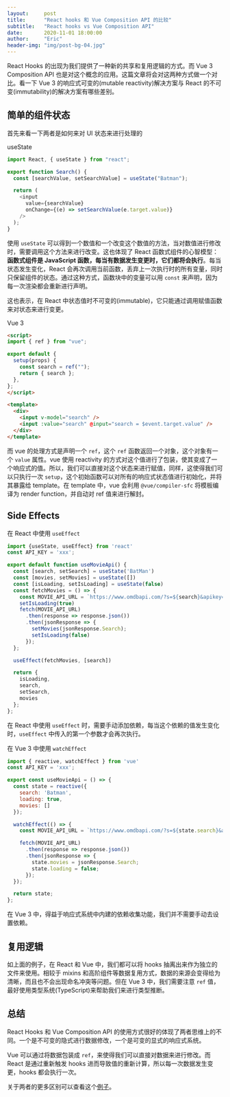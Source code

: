 ```yaml
---
layout:     post
title:      "React hooks 和 Vue Composition API 的比较"
subtitle:   "React hooks vs Vue Composition API"
date:       2020-11-01 18:00:00
author:     "Eric"
header-img: "img/post-bg-04.jpg"
---
```


React Hooks 的出现为我们提供了一种新的共享和复用逻辑的方式。而 Vue 3 Composition API 也是对这个概念的应用。这篇文章将会对这两种方式做一个对比。看一下 Vue 3 的响应式可变的(mutable reactivity)解决方案与 React 的不可变(immutability)的解决方案有哪些差别。

## 简单的组件状态

首先来看一下两者是如何来对 UI 状态来进行处理的

useState

```js
import React, { useState } from "react";

export function Search() {
  const [searchValue, setSearchValue] = useState("Batman");

  return (
    <input
      value={searchValue}
      onChange={(e) => setSearchValue(e.target.value)}
    />
  );
}
```

使用 `useState` 可以得到一个数值和一个改变这个数值的方法，当对数值进行修改时，需要调用这个方法来进行改变。这也体现了 React 函数式组件的心智模型：**函数式组件是 JavaScript 函数，每当有数据发生变更时，它们都将会执行**。每当状态发生变化，React 会再次调用当前函数，丢弃上一次执行时的所有变量，同时只保留组件的状态。通过这种方式，函数块中的变量可以用 `const` 来声明，因为每一次渲染都会重新进行声明。

这也表示，在 React 中状态值时不可变的(immutable)，它只能通过调用赋值函数来对状态来进行变更。

Vue 3

```html
<script>
import { ref } from "vue";

export default {
  setup(props) {
    const search = ref("");
    return { search };
  },
};
</script>

<template>
  <div>
    <input v-model="search" />
    <input :value="search" @input="search = $event.target.value" />
  </div>
</template>
```

而 vue 的处理方式是声明一个 `ref`，这个 `ref` 函数返回一个对象，这个对象有一个 `value` 属性。vue 使用 reactivity 的方式对这个值进行了包装，使其变成了一个响应式的值。所以，我们可以直接对这个状态来进行赋值，同样，这使得我们可以只执行一次 `setup`，这个初始函数可以对所有的响应式状态值进行初始化，并将其暴露给 template。在 template 中，vue 会利用 `@vue/compiler-sfc` 将模板编译为 render function，并自动对 ref 值来进行解封。

## Side Effects

在 React 中使用 `useEffect`

```js
import {useState, useEffect} from 'react'
const API_KEY = 'xxx';

export default function useMovieApi() {
  const [search, setSearch] = useState('BatMan')
  const [movies, setMovies] = useState([])
  const [isLoading, setIsLoading] = useState(false)
  const fetchMovies = () => {
    const MOVIE_API_URL = `https://www.omdbapi.com/?s=${search}&apikey=${API_KEY}`;
    setIsLoading(true)
    fetch(MOVIE_API_URL)
      .then(response => response.json())
      .then(jsonResponse => {
        setMovies(jsonResponse.Search);
        setIsLoading(false)
      });
  };

  useEffect(fetchMovies, [search])

  return {
    isLoading,
    search,
    setSearch,
    movies
  };
};
```

在 React 中使用 `useEffect` 时，需要手动添加依赖，每当这个依赖的值发生变化时，`useEffect` 中传入的第一个参数才会再次执行。

在 Vue 3 中使用 `watchEffect`

```js
import { reactive, watchEffect } from 'vue'
const API_KEY = 'xxx';

export const useMovieApi = () => {
  const state = reactive({
    search: 'Batman',
    loading: true,
    movies: []
  });

  watchEffect(() => {
    const MOVIE_API_URL = `https://www.omdbapi.com/?s=${state.search}&apikey=${API_KEY}`;

    fetch(MOVIE_API_URL)
      .then(response => response.json())
      .then(jsonResponse => {
        state.movies = jsonResponse.Search;
        state.loading = false;
      });
  });

  return state;
};
```

在 Vue 3 中，得益于响应式系统中内建的依赖收集功能，我们并不需要手动去设置依赖。

## 复用逻辑

如上面的例子，在 React 和 Vue 中，我们都可以将 hooks 抽离出来作为独立的文件来使用。相较于 mixins 和高阶组件等数据复用方式，数据的来源会变得给为清晰，而且也不会出现命名冲突等问题。但在 Vue 3 中，我们需要注意 `ref` 值，最好使用类型系统(TypeScript)来帮助我们来进行类型推断。

## 总结

React Hooks 和 Vue Composition API 的使用方式很好的体现了两者思维上的不同。一个是不可变的隐式进行数据修改，一个是可变的显式的响应式系统。

Vue 可以通过将数据包装成 `ref`，来使得我们可以直接对数据来进行修改。而 React 是通过重新触发 hooks 进而导致值的重新计算，所以每一次数据发生变更，hooks 都会执行一次。

关于两者的更多区别可以查看这个[例子](https://github.com/Ericteen/hooks-compare)。